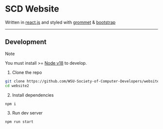 # SCD Website

Written in [react.js](https://reactjs.org/) and styled with [grommet](https://grommet.io/) & [bootstrap](https://getbootstrap.com)

---

## Development

> [!NOTE]
> You must install >= [Node v18](https://nodejs.org/en) to develop.

1. Clone the repo

```sh
git clone https://github.com/WSU-Society-of-Computer-Developers/website2
cd website2
```

2. Install dependencies

```sh
npm i
```

3. Run dev server

```sh
npm run start
```
